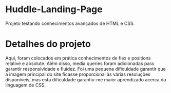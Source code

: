 # Huddle-Landing-Page
Projeto testando conhecimentos avançados de HTML e CSS.

# Detalhes do projeto
Aqui, foram colocados em prática conhecimentos de flex e positions relative e absolute. Além disso, media queries foram adicionadas para garantir responsividade e fluidez.
Foi uma pequena dificuldade garantir que a imagem principal do site ficasse proporcional às várias resoluções disponíveis, mas esta dificuldade garantiu-me maior aprendizado acerca da linguagem de CSS.
